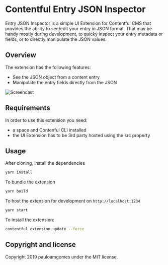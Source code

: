 # Contentful Entry JSON Inspector

Entry JSON Inspector is a simple UI Extension for Contentful CMS that provides the ability to see/edit your entry in JSON format. That may be handy mostly during development, to quicky inspect your entry metadata or fields, or to directly manipulate the JSON values.

## Overview

The extension has the following features:

- See the JSON object from a content entry
- Manipulate the entry fields directly from the JSON

![Screencast](https://monosnap.com/image/wQNLuME6ADlyeNsMnOLHyimrjBtg0L)

## Requirements

In order to use this extension you need:

- a space and Contenful CLI installed
- the UI Extension has to be 3rd party hosted using the src property

## Usage

After cloning, install the dependencies

```bash
yarn install
```

To bundle the extension

```bash
yarn build
```

To host the extension for development on `http://localhost:1234`

```bash
yarn start
```

To install the extension:

```bash
contentful extension update --force
```

## Copyright and license

Copyright 2019 pauloamgomes under the MIT license.

